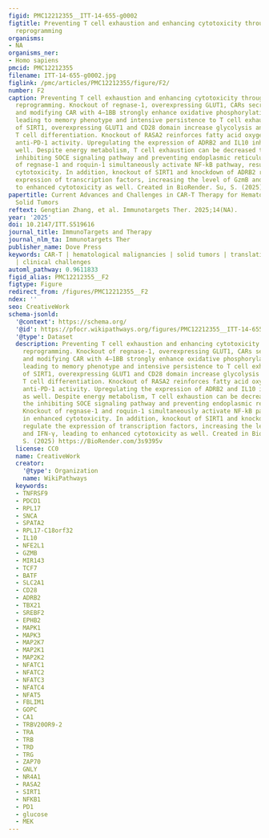 ```yaml
---
figid: PMC12212355__ITT-14-655-g0002
figtitle: Preventing T cell exhaustion and enhancing cytotoxicity through metabolic
  reprogramming
organisms:
- NA
organisms_ner:
- Homo sapiens
pmcid: PMC12212355
filename: ITT-14-655-g0002.jpg
figlink: /pmc/articles/PMC12212355/figure/F2/
number: F2
caption: Preventing T cell exhaustion and enhancing cytotoxicity through metabolic
  reprogramming. Knockout of regnase-1, overexpressing GLUT1, CARs secreting IL10
  and modifying CAR with 4–1BB strongly enhance oxidative phosphorylation, thereby
  leading to memory phenotype and intensive persistence to T cell exhaustion. Knockout
  of SIRT1, overexpressing GLUT1 and CD28 domain increase glycolysis and facilitating
  T cell differentiation. Knockout of RASA2 reinforces fatty acid oxygen, enhancing
  anti-PD-1 activity. Upregulating the expression of ADRB2 and IL10 inhibit PD-1 as
  well. Despite energy metabolism, T cell exhaustion can be decreased through the
  inhibiting SOCE signaling pathway and preventing endoplasmic reticulum stress. Knockout
  of regnase-1 and roquin-1 simultaneously activate NF-kB pathway, resulting in enhanced
  cytotoxicity. In addition, knockout of SIRT1 and knockdown of ADRB2 regulate the
  expression of transcription factors, increasing the level of GzmB and IFN-γ, leading
  to enhanced cytotoxicity as well. Created in BioRender. Su, S. (2025) https://BioRender.com/3s9395v
papertitle: Current Advances and Challenges in CAR-T Therapy for Hematological and
  Solid Tumors
reftext: Gengtian Zhang, et al. Immunotargets Ther. 2025;14(NA).
year: '2025'
doi: 10.2147/ITT.S519616
journal_title: ImmunoTargets and Therapy
journal_nlm_ta: Immunotargets Ther
publisher_name: Dove Press
keywords: CAR-T | hematological malignancies | solid tumors | translational advances
  | clinical challenges
automl_pathway: 0.9611833
figid_alias: PMC12212355__F2
figtype: Figure
redirect_from: /figures/PMC12212355__F2
ndex: ''
seo: CreativeWork
schema-jsonld:
  '@context': https://schema.org/
  '@id': https://pfocr.wikipathways.org/figures/PMC12212355__ITT-14-655-g0002.html
  '@type': Dataset
  description: Preventing T cell exhaustion and enhancing cytotoxicity through metabolic
    reprogramming. Knockout of regnase-1, overexpressing GLUT1, CARs secreting IL10
    and modifying CAR with 4–1BB strongly enhance oxidative phosphorylation, thereby
    leading to memory phenotype and intensive persistence to T cell exhaustion. Knockout
    of SIRT1, overexpressing GLUT1 and CD28 domain increase glycolysis and facilitating
    T cell differentiation. Knockout of RASA2 reinforces fatty acid oxygen, enhancing
    anti-PD-1 activity. Upregulating the expression of ADRB2 and IL10 inhibit PD-1
    as well. Despite energy metabolism, T cell exhaustion can be decreased through
    the inhibiting SOCE signaling pathway and preventing endoplasmic reticulum stress.
    Knockout of regnase-1 and roquin-1 simultaneously activate NF-kB pathway, resulting
    in enhanced cytotoxicity. In addition, knockout of SIRT1 and knockdown of ADRB2
    regulate the expression of transcription factors, increasing the level of GzmB
    and IFN-γ, leading to enhanced cytotoxicity as well. Created in BioRender. Su,
    S. (2025) https://BioRender.com/3s9395v
  license: CC0
  name: CreativeWork
  creator:
    '@type': Organization
    name: WikiPathways
  keywords:
  - TNFRSF9
  - PDCD1
  - RPL17
  - SNCA
  - SPATA2
  - RPL17-C18orf32
  - IL10
  - NFE2L1
  - GZMB
  - MIR143
  - TCF7
  - BATF
  - SLC2A1
  - CD28
  - ADRB2
  - TBX21
  - SREBF2
  - EPHB2
  - MAPK1
  - MAPK3
  - MAP2K7
  - MAP2K1
  - MAP2K2
  - NFATC1
  - NFATC2
  - NFATC3
  - NFATC4
  - NFAT5
  - FBLIM1
  - GOPC
  - CA1
  - TRBV20OR9-2
  - TRA
  - TRB
  - TRD
  - TRG
  - ZAP70
  - GNLY
  - NR4A1
  - RASA2
  - SIRT1
  - NFKB1
  - PD1
  - glucose
  - MEK
---
```


